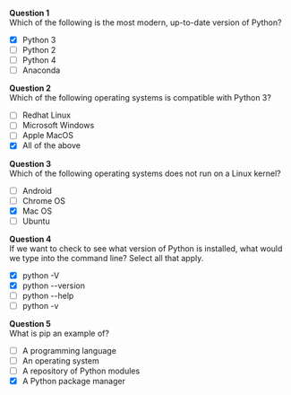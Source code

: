 **Question 1**<br>
Which of the following is the most modern, up-to-date version of Python?
- [x] Python 3
- [ ] Python 2
- [ ] Python 4
- [ ] Anaconda

**Question 2**<br>
Which of the following operating systems is compatible with Python 3?
- [ ] Redhat Linux
- [ ] Microsoft Windows
- [ ] Apple MacOS
- [x] All of the above

**Question 3**<br>
Which of the following operating systems does not run on a Linux kernel?
- [ ] Android
- [ ] Chrome OS
- [x] Mac OS
- [ ] Ubuntu

**Question 4**<br>
If we want to check to see  what version of Python is installed, what would we type into the command line? Select all that apply.
- [x] python -V
- [x] python --version
- [ ] python --help
- [ ] python -v

**Question 5**<br>
What is pip an example of?
- [ ] A programming language
- [ ] An operating system
- [ ] A repository of Python modules
- [x] A Python package manager
